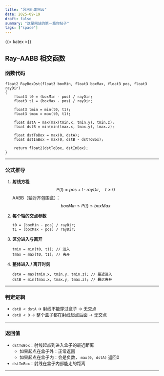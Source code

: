 ```yaml
---
title: "风格化体积云"
date: 2025-09-19
draft: false
summary: "这是网站的第一篇你帖子"
tags: ["space"]
---
```


{{< katex >}}


## Ray–AABB 相交函数

### 函数代码

```hlsl
float2 RayBoxDst(float3 boxMin, float3 boxMax, float3 pos, float3 rayDir)
{
    float3 t0 = (boxMin - pos) / rayDir;
    float3 t1 = (boxMax - pos) / rayDir;

    float3 tmin = min(t0, t1);
    float3 tmax = max(t0, t1);

    float dstA = max(max(tmin.x, tmin.y), tmin.z);
    float dstB = min(min(tmax.x, tmax.y), tmax.z);

    float dstToBox = max(0, dstA);
    float dstInBox = max(0, dstB - dstToBox);

    return float2(dstToBox, dstInBox);
}
```

------

### 公式推导

1. **射线方程**
  $$
  P(t) = pos + t \cdot rayDir, \quad t \geq 0
  $$
  AABB（轴对齐包围盒）：
  $$
  boxMin \leq P(t) \leq boxMax
  $$

2. **每个轴的交点参数**

   ```hlsl
   t0 = (boxMin - pos) / rayDir;
   t1 = (boxMax - pos) / rayDir;
   ```

3. **区分进入与离开**

   ```hlsl
   tmin = min(t0, t1); // 进入
   tmax = max(t0, t1); // 离开
   ```

4. **整体进入 / 离开时刻**

   ```hlsl
   dstA = max(tmin.x, tmin.y, tmin.z); // 最近进入
   dstB = min(tmax.x, tmax.y, tmax.z); // 最远离开
   ```

------

### 判定逻辑

- `dstB < dstA` → 射线不能穿过盒子 → 无交点
- `dstB < 0` → 整个盒子都在射线起点后面 → 无交点

------

### 返回值

- `dstToBox`：射线起点到进入盒子的最近距离
  - 如果起点在盒子外：正常返回
  - 如果起点在盒子内：会是负数， `max(0, dstA)` 返回0
- `dstInBox`：射线在盒子内部能走的距离

------

